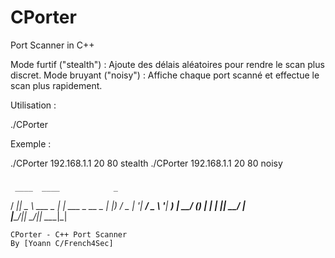 # CPorter
Port Scanner in C++


  Mode furtif ("stealth") : Ajoute des délais aléatoires pour rendre le scan plus discret.
  Mode bruyant ("noisy") : Affiche chaque port scanné et effectue le scan plus rapidement.

Utilisation :

./CPorter <IP> <startPort> <endPort> <mode>

Exemple :

./CPorter 192.168.1.1 20 80 stealth
./CPorter 192.168.1.1 20 80 noisy

###
	 ____  ____            _            
  / ___||  _ \ ___  _ __| |_ ___ _ __ 
  \___ \| |_) / _ \| '__| __/ _ \ '__|
   ___) |  __/ (_) | |  | ||  __/ |   
  |____/|_|   \___/|_|   \__\___|_|   
                                        
    CPorter - C++ Port Scanner
    By [Yoann C/French4Sec]
###
